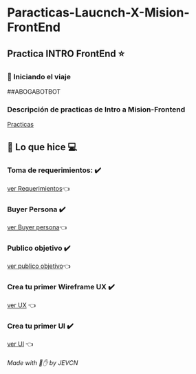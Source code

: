 # Paracticas-Laucnch-X-Mision-FrontEnd

## Practica INTRO FrontEnd ⭐ 
### :rocket: Iniciando el viaje 

##ABOGABOTBOT
### Descripción de practicas de Intro a Mision-Frontend
[Practicas](https://github.com/JoseEduardoVelazquezCN/MisionFrontEnd/blob/main/01%20-%20INTRO/practicas/README.md#practicas-de-intro-a-frontend)

## 🧑‍ Lo que hice 💻

### Toma de requerimientos: ✔️
[ver Requerimientos]()👈

### Buyer Persona ✔️
[ver Buyer persona](https://github.com/JoseEduardoVelazquezCN/Paracticas-Laucnch-X-Mision-FrontEnd/blob/06f87f87018e5ce44be14a25e3973d8845c7ae1e/Buyer%20Persona%20Abogabot.png)👈

### Publico objetivo ✔️
[ver publico objetivo](https://github.com/JoseEduardoVelazquezCN/Paracticas-Laucnch-X-Mision-FrontEnd/blob/ed9587decef0898da293a5fc9f95e110ebcb731a/Publico%20objetivo%20(1).png)👈

### Crea tu primer Wireframe UX ✔️
[ver UX]() 👈

### Crea tu primer UI ✔️ 
[ver UI]() 👈

###### Made with :bone::raised_hand: by JEVCN
